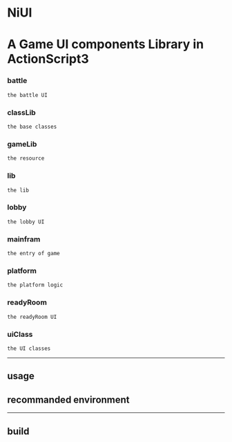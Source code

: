 NiUI
========
# A Game UI components Library in ActionScript3
### battle
    the battle UI
### classLib
    the base classes
### gameLib
    the resource
### lib
    the lib
### lobby
    the lobby UI
### mainfram
    the entry of game
### platform
    the platform logic
### readyRoom
    the readyRoom UI
### uiClass
    the UI classes
------
## usage
## recommanded environment
------
## build    
